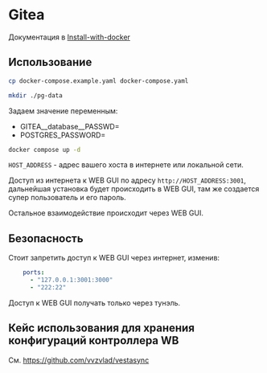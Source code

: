 # Gitea

Документация в [Install-with-docker](https://docs.gitea.com/installation/install-with-docker)

## Использование

```bash
cp docker-compose.example.yaml docker-compose.yaml

mkdir ./pg-data
```

Задаем значение переменным:

- GITEA__database__PASSWD=
- POSTGRES_PASSWORD=

```bash
docker compose up -d
```

`HOST_ADDRESS` - адрес вашего хоста в интернете или локальной сети.

Доступ из интернета к WEB GUI по адресу `http://HOST_ADDRESS:3001`, дальнейшая установка будет происходить в WEB GUI, там же создается супер пользователь и его пароль.

Остальное взаимодействие происходит через WEB GUI.

## Безопасность

Стоит запретить доступ к WEB GUI через интернет, изменив:

```yaml
    ports:
      - "127.0.0.1:3001:3000"
      - "222:22"
```

Доступ к WEB GUI получать только через тунэль.

## Кейс использования для хранения конфигураций контроллера WB

См. <https://github.com/vvzvlad/vestasync>
